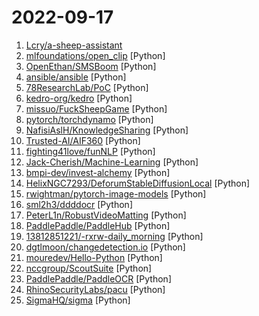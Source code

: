 # 2022-09-17

1. [Lcry/a-sheep-assistant](https://github.com/Lcry/a-sheep-assistant "羊了个羊助手，羊了个羊一键闯关，本项目仅用于学习研究使用，请勿将本项目的任何内容用于商业或非法目的，否则后果自负。更多好玩黑科技关注作者公众号： 《码上有效率》，口令羊了个羊") 
2. [mlfoundations/open_clip](https://github.com/mlfoundations/open_clip "An open source implementation of CLIP.") [Python]
3. [OpenEthan/SMSBoom](https://github.com/OpenEthan/SMSBoom "短信轰炸/短信测压/ | 一个健壮免费的python短信轰炸程序，专门炸坏蛋蛋，百万接口，多线程全自动添加有效接口，支持异步协程百万并发，全免费的短信轰炸工具！！hongkonger开发全网首发！！") [Python]
4. [ansible/ansible](https://github.com/ansible/ansible "Ansible is a radically simple IT automation platform that makes your applications and systems easier to deploy and maintain. Automate everything from code deployment to network configuration to cloud management, in a language that approaches plain English, using SSH, with no agents to install on remote systems. https://docs.ansible.com.") [Python]
5. [78ResearchLab/PoC](https://github.com/78ResearchLab/PoC "") [Python]
6. [kedro-org/kedro](https://github.com/kedro-org/kedro "A Python framework for creating reproducible, maintainable and modular data science code.") [Python]
7. [missuo/FuckSheepGame](https://github.com/missuo/FuckSheepGame "羊了个羊刷通关助手 支持QuanX和HTTP Catcher") [Python]
8. [pytorch/torchdynamo](https://github.com/pytorch/torchdynamo "A Python-level JIT compiler designed to make unmodified PyTorch programs faster.") [Python]
9. [NafisiAslH/KnowledgeSharing](https://github.com/NafisiAslH/KnowledgeSharing "") [Python]
10. [Trusted-AI/AIF360](https://github.com/Trusted-AI/AIF360 "A comprehensive set of fairness metrics for datasets and machine learning models, explanations for these metrics, and algorithms to mitigate bias in datasets and models.") [Python]
11. [fighting41love/funNLP](https://github.com/fighting41love/funNLP "中英文敏感词、语言检测、中外手机/电话归属地/运营商查询、名字推断性别、手机号抽取、身份证抽取、邮箱抽取、中日文人名库、中文缩写库、拆字词典、词汇情感值、停用词、反动词表、暴恐词表、繁简体转换、英文模拟中文发音、汪峰歌词生成器、职业名称词库、同义词库、反义词库、否定词库、汽车品牌词库、汽车零件词库、连续英文切割、各种中文词向量、公司名字大全、古诗词库、IT词库、财经词库、成语词库、地名词库、历史名人词库、诗词词库、医学词库、饮食词库、法律词库、汽车词库、动物词库、中文聊天语料、中文谣言数据、百度中文问答数据集、句子相似度匹配算法集合、bert资源、文本生成&摘要相关工具、cocoNLP信息抽取工具、国内电话号码正则匹配、清华大学XLORE:中英文跨语言百科知识图谱、清华大学人工智能技术…") [Python]
12. [Jack-Cherish/Machine-Learning](https://github.com/Jack-Cherish/Machine-Learning "⚡机器学习实战（Python3）：kNN、决策树、贝叶斯、逻辑回归、SVM、线性回归、树回归") [Python]
13. [bmpi-dev/invest-alchemy](https://github.com/bmpi-dev/invest-alchemy "Invest Alchemy is a trade assistant for A share stock market. 为了满足上班族或业余投资者简单长期的投资需求，投资炼金术这个辅助用户投资交易的系统，它可以从投资组合整体的角度评价交易策略的风险与收益，而不像大多量化投资软件，解决了交易策略在模拟回测与投资组合实践中差距过大的问题。") [Python]
14. [HelixNGC7293/DeforumStableDiffusionLocal](https://github.com/HelixNGC7293/DeforumStableDiffusionLocal "Local version of Deforum Stable Diffusion, supports txt settings file input and animation features!") [Python]
15. [rwightman/pytorch-image-models](https://github.com/rwightman/pytorch-image-models "PyTorch image models, scripts, pretrained weights -- ResNet, ResNeXT, EfficientNet, EfficientNetV2, NFNet, Vision Transformer, MixNet, MobileNet-V3/V2, RegNet, DPN, CSPNet, and more") [Python]
16. [sml2h3/ddddocr](https://github.com/sml2h3/ddddocr "带带弟弟 通用验证码识别OCR pypi版") [Python]
17. [PeterL1n/RobustVideoMatting](https://github.com/PeterL1n/RobustVideoMatting "Robust Video Matting in PyTorch, TensorFlow, TensorFlow.js, ONNX, CoreML!") [Python]
18. [PaddlePaddle/PaddleHub](https://github.com/PaddlePaddle/PaddleHub "Awesome pre-trained models toolkit based on PaddlePaddle. (400+ models including Image, Text, Audio, Video and Cross-Modal with Easy Inference & Serving)") [Python]
19. [13812851221/-rxrw-daily_morning](https://github.com/13812851221/-rxrw-daily_morning "") [Python]
20. [dgtlmoon/changedetection.io](https://github.com/dgtlmoon/changedetection.io "changedetection.io - The best and simplest self-hosted free open source website change detection tracking, monitoring and notification service. An alternative to Visualping, Watchtower etc. Designed for simplicity - the main goal is to simply monitor which websites had a text change for free. Free Open source web page change detection") [Python]
21. [mouredev/Hello-Python](https://github.com/mouredev/Hello-Python "Python desde cero") [Python]
22. [nccgroup/ScoutSuite](https://github.com/nccgroup/ScoutSuite "Multi-Cloud Security Auditing Tool") [Python]
23. [PaddlePaddle/PaddleOCR](https://github.com/PaddlePaddle/PaddleOCR "Awesome multilingual OCR toolkits based on PaddlePaddle (practical ultra lightweight OCR system, support 80+ languages recognition, provide data annotation and synthesis tools, support training and deployment among server, mobile, embedded and IoT devices)") [Python]
24. [RhinoSecurityLabs/pacu](https://github.com/RhinoSecurityLabs/pacu "The AWS exploitation framework, designed for testing the security of Amazon Web Services environments.") [Python]
25. [SigmaHQ/sigma](https://github.com/SigmaHQ/sigma "Generic Signature Format for SIEM Systems") [Python]
